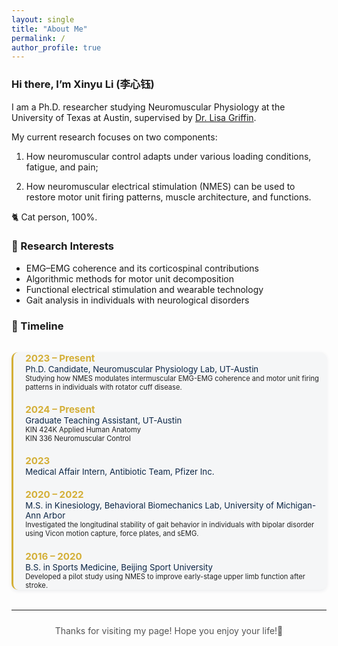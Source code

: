```yaml
---
layout: single
title: "About Me"
permalink: /
author_profile: true
---
```

<style>
.page__content {
  background-color: #f9fafc;    
  color: #0b2545;               
  font-family: "Helvetica Neue", "Roboto", sans-serif;
  padding: 1.5rem;
  border-radius: 16px;
  box-shadow:  0 4px 12px rgba(11,37,69,0.12);
}

.page__content h1,
.page__content h2,
.page__content h3 {
  color: #0b2545;                      
  border-bottom: 1.5px solid rgba(212,175,55,0.4);                 
  margin-top: 2rem;
  text-align: left;
  font-weight: 600;  
  padding-bottom: 0.25rem;
  font-size: 1.1rem;               
}

.page__content a {
  color: #d4af37;
  text-decoration: none;
  transition: all 0.25s ease-in-out;
}
.page__content a:hover {
  color: #f0c85d;
  text-shadow: 0 0 6px rgba(212,175,55,0.6);
}

.page__content hr {
  border: none;
  border-top: 1.5px solid rgba(11,37,69,0.15);
  margin: 1.5rem 0;
}

.page__content img {
  border-radius: 14px;
  box-shadow: 0 3px 8px rgba(11,37,69,0.1);
  border: 2px solid rgba(212,175,55,0.4);
  margin: 1rem 0;
}

.page__content ol,
.page__content ul {
  text-align: left !important;
  margin-left: 0.5rem;     
}

.page__content > p:last-child {
  color: #555;
  font-size: 0.9rem;
  text-align: center;
}

/* 🌙 夜间模式自动切换 */
@media (prefers-color-scheme: dark) {
  .page__content {
    background-color: #0b1f35;   /* 深蓝背景 */
    color: #eaeaea;              /* 柔和白文字 */
    box-shadow: 0 4px 12px rgba(212,175,55,0.15);
  }

  .page__content h1,
  .page__content h2,
  .page__content h3 {
    color: #f5f5f5;
    border-bottom: 1.5px solid rgba(212,175,55,0.5);
  }

  .page__content a {
    color: #d4af37;
  }
  .page__content a:hover {
    color: #f0c85d;
    text-shadow: 0 0 6px rgba(212,175,55,0.6);
  }

  .timeline-container {
    background: rgba(255,255,255,0.05);
    border-left: 3px solid #d4af37;
    box-shadow: 0 2px 6px rgba(212,175,55,0.08);
  }

  .timeline-item span {
    color: #f5f5f5;
  }
}
</style>

<div class="about-text">

### Hi there, I’m **Xinyu Li (李心钰)**

I am a Ph.D. researcher studying Neuromuscular Physiology at the University of Texas at Austin, supervised by [Dr. Lisa Griffin](https://sites.edb.utexas.edu/nmus/).  

My current research focuses on two components:

1. How neuromuscular control adapts under various loading conditions, fatigue, and pain;
   
2. How neuromuscular electrical stimulation (NMES) can be used to restore motor unit firing patterns, muscle architecture, and functions.

🐈 Cat person, 100%.


### 🧠 Research Interests
- EMG–EMG coherence and its corticospinal contributions
- Algorithmic methods for motor unit decomposition
- Functional electrical stimulation and wearable technology  
- Gait analysis in individuals with neurological disorders 


### 🧭 Timeline

<style>
.timeline-container {
  border-left: 3px solid #d4af37;
  padding-left: 1.2rem;
  margin: 2rem 0;
  background: rgba(11,37,69,0.03);
  border-radius: 10px;
  box-shadow: 0 2px 6px rgba(11,37,69,0.08);
}

.timeline-item {
  margin-bottom: 1.2rem;
  transition: all 0.25s ease-in-out;
  font-size: 0.7rem; /
  line-height: 1.6;
  color: #222;
}


.timeline-item strong {
  font-size: 0.95rem;
  color: #d4af37;
  transition: all 0.25s ease-in-out;
}


.timeline-item:hover strong {
  color: #f0c85d;
  text-shadow: 0 0 6px rgba(212,175,55,0.7);
}
.timeline-item:hover {
  transform: translateX(4px);
}


.timeline-item span {
  font-size: 0.83rem;
  color: #0b2545;
  font-weight: 400;
}
</style>

<div class="timeline-container">

  <p class="timeline-item">
    <strong>2023 – Present</strong><br>
    <span>Ph.D. Candidate, Neuromuscular Physiology Lab, UT-Austin</span><br>
    Studying how NMES modulates intermuscular EMG-EMG coherence and motor unit firing patterns in individuals with rotator cuff disease.
  </p>
  
  <p class="timeline-item">
    <strong>2024 – Present</strong><br>
    <span>Graduate Teaching Assistant, UT-Austin</span><br>
    KIN 424K Applied Human Anatomy<br>
    KIN 336 Neuromuscular Control
  </p>

  <p class="timeline-item">
    <strong>2023</strong><br>
    <span>Medical Affair Intern, Antibiotic Team, Pfizer Inc.</span><br>
  </p>

  <p class="timeline-item">
    <strong>2020 – 2022</strong><br>
    <span>M.S. in Kinesiology, Behavioral Biomechanics Lab, University of Michigan-Ann Arbor</span><br>
    Investigated the longitudinal stability of gait behavior in individuals with bipolar disorder using Vicon motion capture, force plates, and sEMG.
  </p>

  <p class="timeline-item">
    <strong>2016 – 2020</strong><br>
    <span>B.S. in Sports Medicine, Beijing Sport University</span><br>
    Developed a pilot study using NMES to improve early-stage upper limb function after stroke.
  </p>

</div>

---

<p style="text-align:center; font-size:14px; color:#555; margin-top:1.5rem;">
Thanks for visiting my page! Hope you enjoy your life!🎐
</p>

</div>
